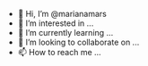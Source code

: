 - 👋 Hi, I’m @marianamars
- 👀 I’m interested in ...
- 🌱 I’m currently learning ...
- 💞️ I’m looking to collaborate on ...
- 📫 How to reach me ...

<!---
marianamars/marianamars is a ✨ special ✨ repository because its `README.md` (this file) appears on your GitHub profile.
You can click the Preview link to take a look at your changes.
--->
